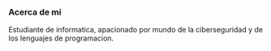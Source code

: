 ### Acerca de mi

Estudiante de informatica, apacionado por mundo de la ciberseguridad y de los lenguajes de programacion. 
